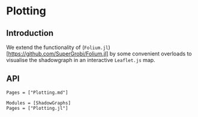 # Plotting
## Introduction
We extend the functionality of
(`Folium.jl`)[https://github.com/SuperGrobi/Folium.jl] by some convenient
overloads to visualise the shadowgraph in an interactive `Leaflet.js` map.

## API

```@index
Pages = ["Plotting.md"]
```

```@autodocs
Modules = [ShadowGraphs]
Pages = ["Plotting.jl"]
```